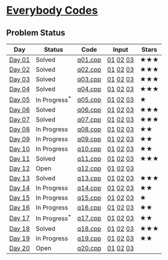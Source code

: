 # [Everybody Codes](https://everybody.codes/event/2024/quests)
## Problem Status

| **Day** | **Status**     | **Code**        | **Input**          | **Stars** |
|---------|----------------|------------------|---------------------|-----------|
| [Day 01](https://everybody.codes/event/2024/quests/1) | Solved | [q01.cpp](./01/q01.cpp) | [01](./01/01.in) [02](./01/02.in) [03](./01/03.in) | ★★★ |
| [Day 02](https://everybody.codes/event/2024/quests/2) | Solved | [q02.cpp](./02/q02.cpp) | [01](./02/01.in) [02](./02/02.in) [03](./02/03.in) | ★★★ |
| [Day 03](https://everybody.codes/event/2024/quests/3) | Solved | [q03.cpp](./03/q03.cpp) | [01](./03/01.in) [02](./03/02.in) [03](./03/03.in) | ★★★ |
| [Day 04](https://everybody.codes/event/2024/quests/4) | Solved | [q04.cpp](./04/q04.cpp) | [01](./04/01.in) [02](./04/02.in) [03](./04/03.in) | ★★★ |
| [Day 05](https://everybody.codes/event/2024/quests/5) | In Progress<sup>*</sup> | [q05.cpp](./05/q05.cpp) | [01](./05/01.in) [02](./05/02.in) [03](./05/03.in) | ★ |
| [Day 06](https://everybody.codes/event/2024/quests/6) | Solved | [q06.cpp](./06/q06.cpp) | [01](./06/01.in) [02](./06/02.in) [03](./06/03.in) | ★★★ |
| [Day 07](https://everybody.codes/event/2024/quests/7) | Solved | [q07.cpp](./07/q07.cpp) | [01](./07/01.in) [02](./07/02.in) [03](./07/03.in) | ★★★ |
| [Day 08](https://everybody.codes/event/2024/quests/8) | In Progress | [q08.cpp](./08/q08.cpp) | [01](./08/01.in) [02](./08/02.in) [03](./08/03.in) | ★★ |
| [Day 09](https://everybody.codes/event/2024/quests/9) | In Progress | [q09.cpp](./09/q09.cpp) | [01](./09/01.in) [02](./09/02.in) [03](./09/03.in) | ★★ |
| [Day 10](https://everybody.codes/event/2024/quests/10) | In Progress | [q10.cpp](./10/q10.cpp) | [01](./10/01.in) [02](./10/02.in) [03](./10/03.in) | ★★ |
| [Day 11](https://everybody.codes/event/2024/quests/11) | Solved | [q11.cpp](./11/q11.cpp) | [01](./11/01.in) [02](./11/02.in) [03](./11/03.in) | ★★★ |
| [Day 12](https://everybody.codes/event/2024/quests/12) | Open | [q12.cpp](./12/q12.cpp) | [01](./12/01.in) [02](./12/02.in) [03](./12/03.in) | |
| [Day 13](https://everybody.codes/event/2024/quests/13) | Solved | [q13.cpp](./13/q13.cpp) | [01](./13/01.in) [02](./13/02.in) [03](./13/03.in) | ★★★ |
| [Day 14](https://everybody.codes/event/2024/quests/14) | In Progress | [q14.cpp](./14/q14.cpp) | [01](./14/01.in) [02](./14/02.in) [03](./14/03.in) | ★★ |
| [Day 15](https://everybody.codes/event/2024/quests/15) | In Progress | [q15.cpp](./15/q15.cpp) | [01](./15/01.in) [02](./15/02.in) [03](./15/03.in) | ★ |
| [Day 16](https://everybody.codes/event/2024/quests/16) | In Progress | [q16.cpp](./16/q16.cpp) | [01](./16/01.in) [02](./16/02.in) [03](./16/03.in) | ★★ |
| [Day 17](https://everybody.codes/event/2024/quests/17) | In Progress<sup>*</sup> | [q17.cpp](./17/q17.cpp) | [01](./17/01.in) [02](./17/02.in) [03](./17/03.in) | ★★ |
| [Day 18](https://everybody.codes/event/2024/quests/18) | Solved | [q18.cpp](./18/q18.cpp) | [01](./18/01.in) [02](./18/02.in) [03](./18/03.in) | ★★★ |
| [Day 19](https://everybody.codes/event/2024/quests/19) | In Progress | [q19.cpp](./19/q19.cpp) | [01](./19/01.in) [02](./19/02.in) [03](./19/03.in) | ★★ |
| [Day 20](https://everybody.codes/event/2024/quests/20) | Open | [q20.cpp](./20/q20.cpp) | [01](./20/01.in) [02](./20/02.in) [03](./20/03.in) | |
